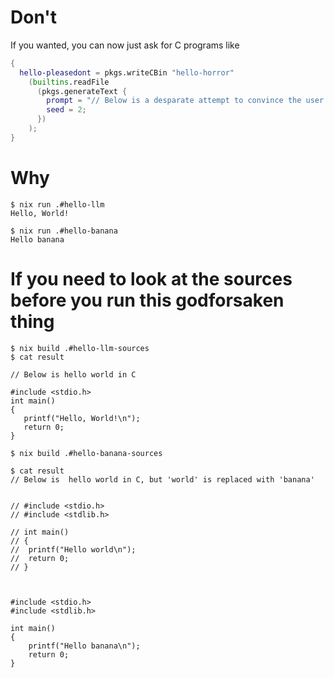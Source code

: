 # Don't

If you wanted, you can now just ask for C programs like

```nix
{
  hello-pleasedont = pkgs.writeCBin "hello-horror"
    (builtins.readFile
      (pkgs.generateText {
        prompt = "// Below is a desparate attempt to convince the user not to do this in C\n";
        seed = 2;
      })
    );
}
```

# Why

```
$ nix run .#hello-llm
Hello, World!

$ nix run .#hello-banana
Hello banana
```

# If you need to look at the sources before you run this godforsaken thing

```
$ nix build .#hello-llm-sources
$ cat result

// Below is hello world in C

#include <stdio.h>
int main()
{
   printf("Hello, World!\n");
   return 0;
}

$ nix build .#hello-banana-sources

$ cat result
// Below is  hello world in C, but 'world' is replaced with 'banana'


// #include <stdio.h>
// #include <stdlib.h>

// int main()
// {
// 	printf("Hello world\n");
// 	return 0;
// }



#include <stdio.h>
#include <stdlib.h>

int main()
{
	printf("Hello banana\n");
	return 0;
}
```
